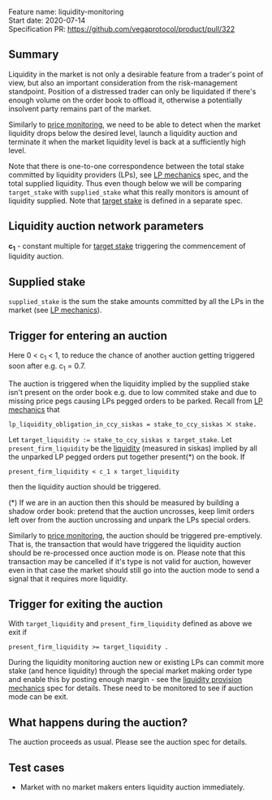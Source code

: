 Feature name: liquidity-monitoring\
Start date: 2020-07-14\
Specification PR: https://github.com/vegaprotocol/product/pull/322

## Summary

Liquidity in the market is not only a desirable feature from a trader's point of view, but also an important consideration from the risk-management standpoint. Position of a distressed trader can only be liquidated if there's enough volume on the order book to offload it, otherwise a potentially insolvent party remains part of the market.

Similarly to [price monitoring](0032-price-monitoring.md), we need to be able to detect when the market liquidity drops below the desired level, launch a liquidity auction and terminate it when the market liquidity level is back at a sufficiently high level.

Note that there is one-to-one correspondence between the total stake committed by liquidity providers (LPs), see [LP mechanics](specs/0044-lp-mechanics.md) spec, and the total supplied liquidity. Thus even though below we will be comparing `target_stake` with `supplied_stake` what this really monitors is amount of liquidity supplied. 
Note that [target stake](0041-target-stake.md) is defined in a separate spec.

## Liquidity auction network parameters

**c<sub>1</sub>** - constant multiple for [target stake](0041-target-stake.md) triggering the commencement of liquidity auction.  

## Supplied stake

`supplied_stake` is the sum the stake amounts committed by all the LPs in the market (see [LP mechanics](specs/0044-lp-mechanics.md)). 

## Trigger for entering an auction


Here 0 < c<sub>1</sub> < 1, to reduce the chance of another auction getting triggered soon after e.g. c<sub>1</sub> = 0.7. 

The auction is triggered when the liquidity implied by the supplied stake isn't present on the order book e.g. due to low commited stake and due to missing price pegs causing LPs pegged orders to be parked. Recall from [LP mechanics](0044-lp-mechanics.md) that
```
lp_liquidity_obligation_in_ccy_siskas = stake_to_ccy_siskas ⨉ stake.
```
Let `target_liquidity := stake_to_ccy_siskas x target_stake`. Let `present_firm_liquidity` be the [liquidity](0034-prob-weighted-liquidity-measure.ipynb)  (measured in siskas) implied by all the unparked LP pegged orders put together present(*) on the book. 
If 
```
present_firm_liquidity < c_1 x target_liquidity
```
then the liquidity auction should be triggered. 

(*) If we are in an auction then this should be measured by building a shadow order book: pretend that the auction uncrosses, keep limit orders left over from the auction uncrossing and unpark the LPs special orders.  

Similarly to [price monitoring](0032-price-monitoring.md), the auction should be triggered pre-emptively. That is, the transaction that would have triggered the liquidity auction should be re-processed once auction mode is on. Please note that this transaction may be cancelled if it's type is not valid for auction, however even in that case the market should still go into the auction mode to send a signal that it requires more liquidity.

## Trigger for exiting the auction

With `target_liquidity` and `present_firm_liquidity` defined as above we exit if
```
present_firm_liquidity >= target_liquidity .
``` 

During the liquidity monitoring auction new or existing LPs can commit more stake (and hence liquidity) through the special market making order type and enable this by posting enough margin - see the [liquidity provision mechanics](0044-lp-mechanics.md) spec for details. These need to be monitored to see if auction mode can be exit.

## What happens during the auction?

The auction proceeds as usual. Please see the auction spec for details.

## Test cases

* Market with no market makers enters liquidity auction immediately.
